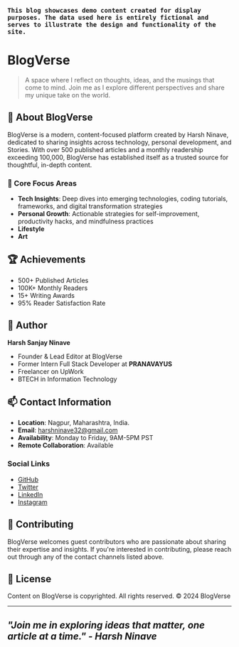 
### `This blog showcases demo content created for display purposes. The data used here is entirely fictional and serves to illustrate the design and functionality of the site.`

# BlogVerse

> A space where I reflect on thoughts, ideas, and the musings that come to mind. Join me as I explore different perspectives and share my unique take on the world.

## 📖 About BlogVerse

BlogVerse is a modern, content-focused platform created by Harsh Ninave, dedicated to sharing insights across technology, personal development, and Stories. With over 500 published articles and a monthly readership exceeding 100,000, BlogVerse has established itself as a trusted source for thoughtful, in-depth content.

### 🎯 Core Focus Areas

- **Tech Insights**: Deep dives into emerging technologies, coding tutorials, frameworks, and digital transformation strategies
- **Personal Growth**: Actionable strategies for self-improvement, productivity hacks, and mindfulness practices
- **Lifestyle**
- **Art**

## 🏆 Achievements

- 500+ Published Articles
- 100K+ Monthly Readers
- 15+ Writing Awards
- 95% Reader Satisfaction Rate

## 👤 Author

**Harsh Sanjay Ninave**
- Founder & Lead Editor at BlogVerse
- Former Intern Full Stack Developer at **PRANAVAYUS**
- Freelancer on UpWork
- BTECH in Information Technology

## 📫 Contact Information

- **Location**: Nagpur, Maharashtra, India.
- **Email**: harshninave32@gmail.com
- **Availability**: Monday to Friday, 9AM-5PM PST
- **Remote Collaboration**: Available

### Social Links
- [GitHub](https://github.com/Harshninave04)
- [Twitter](https://twitter.com/HarshNinave2004)
- [LinkedIn](https://linkedin.com/in/harshninave2004)
- [Instagram](https://instagram.com/harsh__ninave_)

## 🤝 Contributing

BlogVerse welcomes guest contributors who are passionate about sharing their expertise and insights. If you're interested in contributing, please reach out through any of the contact channels listed above.

## 📜 License

Content on BlogVerse is copyrighted. All rights reserved. © 2024 BlogVerse

---

## *"Join me in exploring ideas that matter, one article at a time." - Harsh Ninave*

